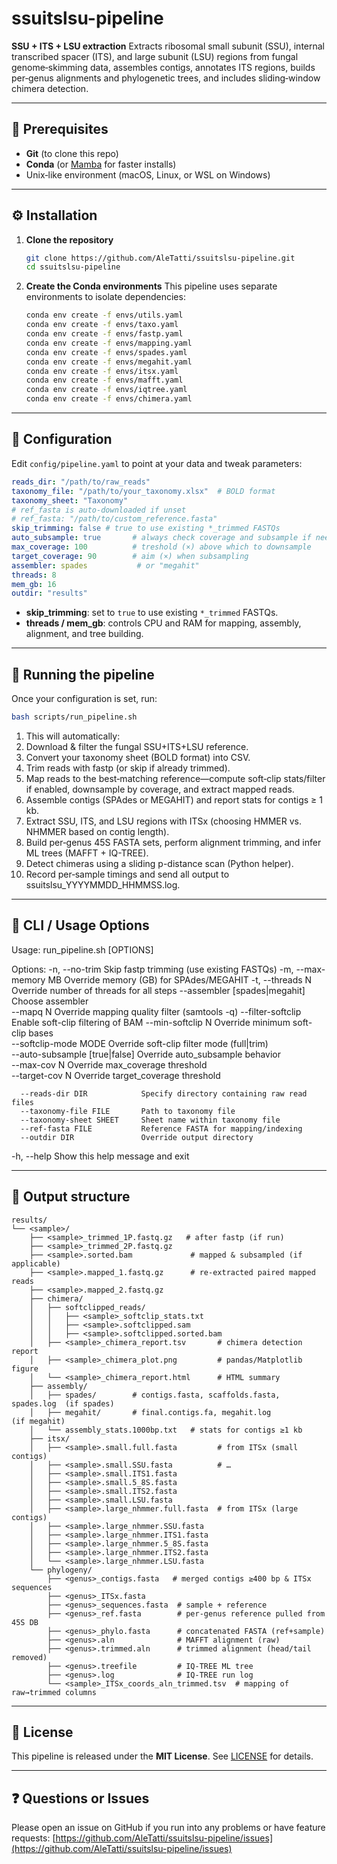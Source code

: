 # ssuitslsu-pipeline

**SSU + ITS + LSU extraction**
Extracts ribosomal small subunit (SSU), internal transcribed spacer (ITS), and large subunit (LSU) regions from fungal genome‐skimming data, assembles contigs, annotates ITS regions, builds per‐genus alignments and phylogenetic trees, and includes sliding‐window chimera detection.

---

## 🔧 Prerequisites

* **Git** (to clone this repo)
* **Conda** (or [Mamba](https://mamba.readthedocs.io/) for faster installs)
* Unix‐like environment (macOS, Linux, or WSL on Windows)

---

## ⚙️ Installation

1. **Clone the repository**

   ```bash
   git clone https://github.com/AleTatti/ssuitslsu-pipeline.git
   cd ssuitslsu-pipeline
   ```

2. **Create the Conda environments**
   This pipeline uses separate environments to isolate dependencies:

   ```bash
   conda env create -f envs/utils.yaml
   conda env create -f envs/taxo.yaml
   conda env create -f envs/fastp.yaml
   conda env create -f envs/mapping.yaml
   conda env create -f envs/spades.yaml
   conda env create -f envs/megahit.yaml
   conda env create -f envs/itsx.yaml
   conda env create -f envs/mafft.yaml
   conda env create -f envs/iqtree.yaml
   conda env create -f envs/chimera.yaml
   ```

---

## 📝 Configuration

Edit `config/pipeline.yaml` to point at your data and tweak parameters:

```yaml
reads_dir: "/path/to/raw_reads"
taxonomy_file: "/path/to/your_taxonomy.xlsx"  # BOLD format
taxonomy_sheet: "Taxonomy"
# ref_fasta is auto-downloaded if unset
# ref_fasta: "/path/to/custom_reference.fasta"
skip_trimming: false # true to use existing *_trimmed FASTQs
auto_subsample: true       # always check coverage and subsample if needed
max_coverage: 100          # treshold (×) above which to downsample
target_coverage: 90        # aim (×) when subsampling
assembler: spades           # or "megahit"
threads: 8
mem_gb: 16
outdir: "results"
```

* **skip\_trimming**: set to `true` to use existing `*_trimmed` FASTQs.
* **threads / mem\_gb**: controls CPU and RAM for mapping, assembly, alignment, and tree building.

---

## 🚀 Running the pipeline

Once your configuration is set, run:

```bash
bash scripts/run_pipeline.sh
```

1. This will automatically:
2. Download & filter the fungal SSU+ITS+LSU reference.
3. Convert your taxonomy sheet (BOLD format) into CSV.
4. Trim reads with fastp (or skip if already trimmed).
5. Map reads to the best‐matching reference—compute soft‐clip stats/filter if enabled, downsample by coverage, and extract mapped reads.
6. Assemble contigs (SPAdes or MEGAHIT) and report stats for contigs ≥ 1 kb.
7. Extract SSU, ITS, and LSU regions with ITSx (choosing HMMER vs. NHMMER based on contig length).
8. Build per‐genus 45S FASTA sets, perform alignment trimming, and infer ML trees (MAFFT + IQ-TREE).
9. Detect chimeras using a sliding p-distance scan (Python helper).
10. Record per‐sample timings and send all output to ssuitslsu_YYYYMMDD_HHMMSS.log.

---

## 🔧 CLI / Usage Options

Usage: run_pipeline.sh [OPTIONS]

Options:
  -n, --no-trim                  Skip fastp trimming (use existing FASTQs)
  -m, --max-memory MB            Override memory (GB) for SPAdes/MEGAHIT
  -t, --threads N                Override number of threads for all steps
      --assembler [spades|megahit]  Choose assembler  
      --mapq N                   Override mapping quality filter (samtools -q)
      --filter-softclip          Enable soft-clip filtering of BAM
      --min-softclip N           Override minimum soft-clip bases  
      --softclip-mode MODE       Override soft-clip filter mode (full|trim)  
      --auto-subsample [true|false]  Override auto_subsample behavior  
      --max-cov N                Override max_coverage threshold  
      --target-cov N             Override target_coverage threshold  

      --reads-dir DIR            Specify directory containing raw read files  
      --taxonomy-file FILE       Path to taxonomy file  
      --taxonomy-sheet SHEET     Sheet name within taxonomy file  
      --ref-fasta FILE           Reference FASTA for mapping/indexing  
      --outdir DIR               Override output directory  

  -h, --help                     Show this help message and exit


---

## 📂 Output structure

```
results/
└── <sample>/
    ├── <sample>_trimmed_1P.fastq.gz   # after fastp (if run)
    ├── <sample>_trimmed_2P.fastq.gz
    ├── <sample>.sorted.bam             # mapped & subsampled (if applicable)
    ├── <sample>.mapped_1.fastq.gz      # re-extracted paired mapped reads
    ├── <sample>.mapped_2.fastq.gz
    ├── chimera/
    │   ├── softclipped_reads/
    │   │   ├── <sample>_softclip_stats.txt
    │   │   ├── <sample>.softclipped.sam
    │   │   ├── <sample>.softclipped.sorted.bam
    │   ├── <sample>_chimera_report.tsv       # chimera detection report
    │   ├── <sample>_chimera_plot.png         # pandas/Matplotlib figure
    │   └── <sample>_chimera_report.html      # HTML summary
    ├── assembly/
    │   ├── spades/        # contigs.fasta, scaffolds.fasta, spades.log  (if spades)
    │   ├── megahit/       # final.contigs.fa, megahit.log             (if megahit)
    │   └── assembly_stats.1000bp.txt   # stats for contigs ≥1 kb
    ├── itsx/
    │   ├── <sample>.small.full.fasta         # from ITSx (small contigs)
    │   ├── <sample>.small.SSU.fasta          # …
    │   ├── <sample>.small.ITS1.fasta
    │   ├── <sample>.small.5_8S.fasta
    │   ├── <sample>.small.ITS2.fasta
    │   ├── <sample>.small.LSU.fasta
    │   ├── <sample>.large_nhmmer.full.fasta  # from ITSx (large contigs)
    │   ├── <sample>.large_nhmmer.SSU.fasta
    │   ├── <sample>.large_nhmmer.ITS1.fasta
    │   ├── <sample>.large_nhmmer.5_8S.fasta
    │   ├── <sample>.large_nhmmer.ITS2.fasta
    │   └── <sample>.large_nhmmer.LSU.fasta
    └── phylogeny/
        ├── <genus>_contigs.fasta   # merged contigs ≥400 bp & ITSx sequences
        ├── <genus>_ITSx.fasta
        ├── <genus>_sequences.fasta  # sample + reference
        ├── <genus>_ref.fasta        # per-genus reference pulled from 45S DB
        ├── <genus>_phylo.fasta      # concatenated FASTA (ref+sample)
        ├── <genus>.aln              # MAFFT alignment (raw)
        ├── <genus>.trimmed.aln      # trimmed alignment (head/tail removed)
        ├── <genus>.treefile         # IQ-TREE ML tree
        ├── <genus>.log              # IQ-TREE run log
        └── <sample>_ITSx_coords_aln_trimmed.tsv  # mapping of raw→trimmed columns
```

---

## 📄 License

This pipeline is released under the **MIT License**. See [LICENSE](LICENSE) for details.

---

## ❓ Questions or Issues

Please open an issue on GitHub if you run into any problems or have feature requests:
[https://github.com/AleTatti/ssuitslsu-pipeline/issues](https://github.com/AleTatti/ssuitslsu-pipeline/issues)
